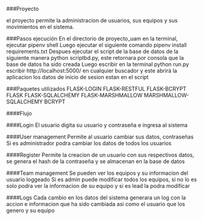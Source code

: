 ###Proyecto

el proyecto permite la administracion de usuarios, sus equipos y sus movimientos en el sistema.

###Pasos ejecución
En el directorio de proyecto_uam en la terminal, ejecutar pipenv shell
Luego ejecutar el siguiente comando pipenv install requirements.txt
Despues ejecutar el script de la base de datos de la siguiente manera python scriptbd.py, este retornara por consola que la base de datos ha sido creada
Luego escribir en la terminal python run.py
escribir http://localhost:5000/ en cualquier buscador y este abrirá la aplicacion
los datos de inicio de sesion estan en el script

###Paquetes utilizados
FLASK-LOGIN
FLASK-RESTFUL
FLASK-BCRYPT
FLASK
FLASK-SQLALCHEMY
FLASK-MARSHMALLOW
MARSHMALLOW-SQLALCHEMY
BCRYPT

####Flujo

####Login
El usuario digita su usuario y contraseña e ingresa al sistema

####User management
Permite al usuario cambiar sus datos, contraseñas
Si es administrador podra cambiar los datos de todos los usuarios

####Register
Permite la creacion de un usuario con sus respectivos datos, se genera el hash de la contraseña y se almacenan en la base de datos

####Team management
Se pueden ver los equipos y su informacion del usuario loggeado
Si es admin puede modificar todos los equipos, si no lo es solo podra ver la informacion de su equipo y si es lead la podra modificar

####Logs
Cada cambio en los datos del sistema generara un log con la accion e informacion que ha sido cambiada asi como el usuario que los genero y su equipo
